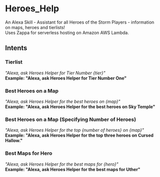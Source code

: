 # Heroes_Help
An Alexa Skill - Assistant for all Heroes of the Storm Players - information on maps, heroes and tierlists!  
Uses Zappa for serverless hosting on Amazon AWS Lambda. 

## Intents

### Tierlist
*"Alexa, ask Heroes Helper for Tier Number {tier}"*  
**Example: "Alexa, ask Heroes Helper for Tier Number One"**

### Best Heroes on a Map
*"Alexa, ask Heroes Helper for the best heroes on {map}"*  
**Example: "Alexa, ask Heroes Helper for the best heroes on Sky Temple"**

### Best Heroes on a Map (Specifying Number of Heroes)
*"Alexa, ask Heroes Helper for the top {number of heroes} on {map}"*  
**Example: "Alexa, ask Heroes Helper for the top three heroes on Cursed Hallow."**

### Best Maps for Hero
*"Alexa, ask Heroes Helper for the best maps for {hero}"*  
**Example: "Alexa, ask Heroes Helper for the best maps for Uther"**
